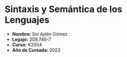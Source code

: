# Sintaxis y Semántica de los Lenguajes
- **Nombre:** Sol Aylén Gómez
- **Legajo:** 208.746-7
- **Curso:** K2054
- **Año de Cursada:** 2023